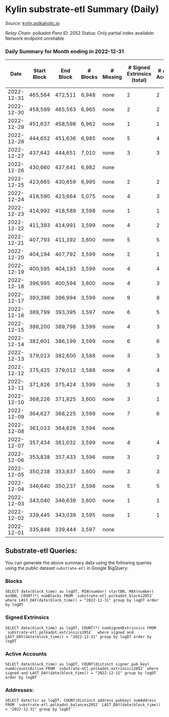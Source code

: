 # Kylin substrate-etl Summary (Daily)

_Source_: [kylin.polkaholic.io](https://kylin.polkaholic.io)

*Relay Chain*: polkadot
*Para ID*: 2052
Status: Only partial index available: Network endpoint unreliable


### Daily Summary for Month ending in 2022-12-31


| Date | Start Block | End Block | # Blocks | # Missing | # Signed Extrinsics (total) | # Active Accounts | # Addresses with Balances | # Events | # Transfers | # XCM Transfers In | # XCM Transfers Out |
| ---- | ----------- | --------- | -------- | --------- | --------------------------- | ----------------- | ------------------------- | -------- | ----------- | ------------------ | ------------------- |
| 2022-12-31 | 465,564 | 472,511 | 6,948 | none  | 2 | 2 | 1,106 | 13,906 |   |   |   |
| 2022-12-30 | 458,599 | 465,563 | 6,965 | none  | 2 | 2 |  | 13,940 |   |   |   |
| 2022-12-29 | 451,637 | 458,598 | 6,962 | none  | 1 | 1 |  | 13,931 |   |   |   |
| 2022-12-28 | 444,652 | 451,636 | 6,985 | none  | 5 | 4 |  | 13,988 | 2  |   |   |
| 2022-12-27 | 437,642 | 444,651 | 7,010 | none  | 3 | 3 |  | 14,033 |   |   |   |
| 2022-12-26 | 430,660 | 437,641 | 6,982 | none  |  |  |  | 13,968 |   |   |   |
| 2022-12-25 | 423,665 | 430,659 | 6,995 | none  | 2 | 2 |  | 14,000 |   |   |   |
| 2022-12-24 | 418,590 | 423,664 | 5,075 | none  | 4 | 3 |  | 10,165 | 1  |   |   |
| 2022-12-23 | 414,992 | 418,589 | 3,598 | none  | 1 | 1 |  | 7,201 |   |   |   |
| 2022-12-22 | 411,393 | 414,991 | 3,599 | none  | 4 | 2 |  | 7,212 |   |   |   |
| 2022-12-21 | 407,793 | 411,392 | 3,600 | none  | 5 | 5 |  | 7,217 |   |   |   |
| 2022-12-20 | 404,194 | 407,792 | 3,599 | none  | 2 | 1 |  | 7,206 |   |   |   |
| 2022-12-19 | 400,595 | 404,193 | 3,599 | none  | 4 | 4 |  | 7,212 |   |   |   |
| 2022-12-18 | 396,995 | 400,594 | 3,600 | none  | 4 | 3 |  | 7,214 | 1  |   |   |
| 2022-12-17 | 393,396 | 396,994 | 3,599 | none  | 9 | 8 |  | 7,225 |   |   |   |
| 2022-12-16 | 389,799 | 393,395 | 3,597 | none  | 6 | 5 |  | 7,217 | 2  |   |   |
| 2022-12-15 | 386,200 | 389,798 | 3,599 | none  | 4 | 3 |  | 7,212 |   |   |   |
| 2022-12-14 | 382,601 | 386,199 | 3,599 | none  | 6 | 6 |  | 7,218 |   |   |   |
| 2022-12-13 | 379,013 | 382,600 | 3,588 | none  | 3 | 3 |  | 7,187 |   |   |   |
| 2022-12-12 | 375,425 | 379,012 | 3,588 | none  | 4 | 4 |  | 7,190 |   |   |   |
| 2022-12-11 | 371,826 | 375,424 | 3,599 | none  | 3 | 3 |  | 7,209 |   |   |   |
| 2022-12-10 | 368,226 | 371,825 | 3,600 | none  | 3 | 1 |  | 7,213 | 2  |   |   |
| 2022-12-09 | 364,627 | 368,225 | 3,599 | none  | 7 | 6 |  | 7,221 | 1  |   |   |
| 2022-12-08 | 361,033 | 364,626 | 3,594 | none  |  |  |  | 7,190 |   |   |   |
| 2022-12-07 | 357,434 | 361,032 | 3,599 | none  | 4 | 4 |  | 7,212 |   |   |   |
| 2022-12-06 | 353,838 | 357,433 | 3,596 | none  | 3 | 2 |  | 7,202 |   |   |   |
| 2022-12-05 | 350,238 | 353,837 | 3,600 | none  | 3 | 3 |  | 7,211 |   |   |   |
| 2022-12-04 | 346,640 | 350,237 | 3,598 | none  | 5 | 5 |  | 7,213 |   |   |   |
| 2022-12-03 | 343,040 | 346,639 | 3,600 | none  | 1 | 1 |  | 7,205 |   |   |   |
| 2022-12-02 | 339,445 | 343,039 | 3,595 | none  | 1 | 1 |  | 7,194 |   |   |   |
| 2022-12-01 | 335,848 | 339,444 | 3,597 | none  |  |  |  | 7,196 |   |   |   |

## Substrate-etl Queries:
You can generate the above summary data using the following queries using the public dataset `substrate-etl` in Google BigQuery:


### Blocks
```
SELECT date(block_time) as logDT, MIN(number) startBN, MAX(number) endBN, COUNT(*) numBlocks FROM `substrate-etl.polkadot.blocks2052`  where LAST_DAY(date(block_time)) = "2022-12-31" group by logDT order by logDT
```


### Signed Extrinsics
```
SELECT date(block_time) as logDT, COUNT(*) numSignedExtrinsics FROM `substrate-etl.polkadot.extrinsics2052`  where signed and LAST_DAY(date(block_time)) = "2022-12-31" group by logDT order by logDT
```


### Active Accounts
```
SELECT date(block_time) as logDT, COUNT(distinct signer_pub_key) numAccountsActive FROM `substrate-etl.polkadot.extrinsics2052` where signed and LAST_DAY(date(block_time)) = "2022-12-31" group by logDT order by logDT
```


### Addresses:
```
SELECT date(ts) as logDT, COUNT(distinct address_pubkey) numAddress FROM `substrate-etl.polkadot.balances2052` LAST_DAY(date(block_time)) = "2022-12-31" group by logDT```

